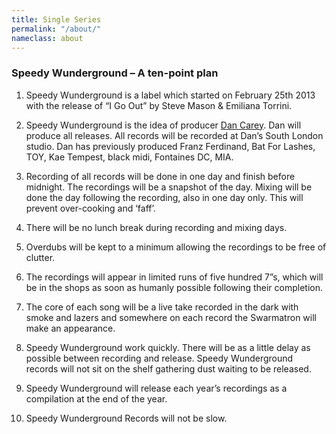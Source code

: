 ```yaml
---
title: Single Series
permalink: "/about/"
nameclass: about
---
```



### Speedy Wunderground – A ten-point plan

 1. Speedy Wunderground is a label which started on February 25th 2013 with the release of “I Go Out” by Steve Mason & Emiliana Torrini.

 2. Speedy Wunderground is the idea of producer <a href="{{site.baseurl}}/about-dan-carey/" class="btn-reverse">Dan Carey</a>. Dan will produce all releases. All records will be recorded at Dan’s South London studio. Dan has previously produced Franz Ferdinand, Bat For Lashes, TOY, Kae Tempest, black midi, Fontaines DC, MIA.

 3. Recording of all records will be done in one day and finish before midnight. The recordings will be a snapshot of the day. Mixing will be done the day following the recording, also in one day only. This will prevent over-cooking and ‘faff’.

 4. There will be no lunch break during recording and mixing days.

 5. Overdubs will be kept to a minimum allowing the recordings to be free of clutter.

 6. The recordings will appear in limited runs of five hundred  7”s, which will be in the shops as soon as humanly possible following their completion.

 7. The core of each song will be a live take recorded in the dark with smoke and lazers and somewhere on each record the Swarmatron will make an appearance.

 8. Speedy Wunderground work quickly. There will be as a little delay as possible between recording and release. Speedy Wunderground records will not sit on the shelf gathering dust waiting to be released.

 9. Speedy Wunderground will release each year’s recordings as a compilation at the end of the year.

10. Speedy Wunderground Records will not be slow.